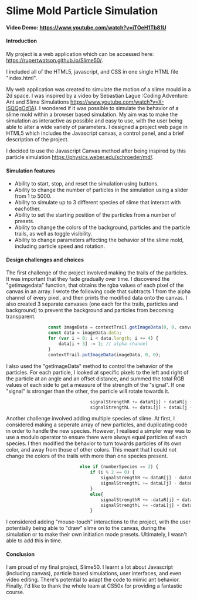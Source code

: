 # Slime Mold Particle Simulation
#### Video Demo:  https://www.youtube.com/watch?v=jTOeH1Tb81U
#### Introduction
My project is a web application which can be accessed here: https://rupertwatson.github.io/Slime50/.

I included all of the HTML5, javascript, and CSS in one single HTML file "index.html".

My web application was created to simulate the motion of a slime mould in a 2d space. I was inspired by a video by Sebastian Lague :Coding Adventure: Ant and Slime Simulations https://www.youtube.com/watch?v=X-iSQQgOd1A). I wondered if it was possible to simulate the behavior of a slime mold within a browser based simulation. My aim was to make the simulation as interactive as possible and easy to use, with the user being able to alter a wide variety of parameters. I designed a project web page in HTML5 which includes the Javascript canvas, a control panel, and a brief description of the project.

I decided to use the Javascript Canvas method after being inspired by this particle simulation https://physics.weber.edu/schroeder/md/. 

#### Simulation features
- Ability to start, stop, and reset the simulation using buttons.
- Ability to change the number of particles in the simulation using a slider from 1 to 5000.
- Ability to simulate up to 3 different species of slime that interact with eachother.
- Ability to set the starting position of the particles from a number of presets.
- Ability to change the colors of the background, particles and the particle trails, as well as toggle visibility.
- Ability to change parameters affecting the behavior of the slime mold, including particle speed and rotation.

#### Design challenges and choices
The first challenge of the project involved making the trails of the particles. It was important that they fade gradually over time. I discovered the "getimagedata" function, that obtains the rgba values of each pixel of the canvas in an array. I wrote the following code that subtracts 1 from the alpha channel of every pixel, and then prints the modified data onto the canvas. I also created 3 separate canvases (one each for the trails, particles and background) to prevent the background and particles from becoming transparent.

```javascript
                const imageData = contextTrail.getImageData(0, 0, canvas.width, canvas.height);
                const data = imageData.data;
                for (var i = 0; i < data.length; i += 4) {
                    data[i + 3] -= 1; // alpha channel
                }
                contextTrail.putImageData(imageData, 0, 0);
```
I also used the "getImageData" method to control the behavior of the particles. For each particle, I looked at specific pixels to the left and right of the particle at an angle and an offset distance, and summed the total RGB values of each side to get a measure of the strength of the "signal". If one "signal" is stronger than the other, the particle will rotate towards it.

```javascript
                                signalStrengthR += dataR[j] + dataR[j + 1] + dataR[j + 2] + dataR[j + 3];
                                signalStrengthL += dataL[j] + dataL[j + 1] + dataL[j + 2] + dataL[j + 3];
```

Another challenge involved adding multiple species of slime. At first, I considered making a seperate array of new particles, and duplicating code in order to handle the new species. However, I realised a simpler way was to use a modulo operator to ensure there were always equal particles of each species. I then modified the behavior to turn towards particles of its own color, and away from those of other colors. This meant that I could not change the colors of the trails with more than one species present.

```javascript
                            else if (numberSpecies == 2) {
                                if (i % 2 == 0) {
                                    signalStrengthR += dataR[j] - dataR[j + 1] + dataR[j + 2] + dataR[j + 3];
                                    signalStrengthL += dataL[j] - dataL[j + 1] + dataL[j + 2] + dataL[j + 3];
                                }
                                else{
                                    signalStrengthR += -dataR[j] + dataR[j + 1] + dataR[j + 2] + dataR[j + 3];
                                    signalStrengthL += -dataL[j] + dataL[j + 1] + dataL[j + 2] + dataL[j + 3];
                                }
```

I considered adding "mouse-touch" interactions to the project, with the user potentially being able to "draw" slime
on to the canvas, during the simulation or to make their own initiation mode presets. Ultimately, I wasn't able to add this in time.

#### Conclusion
I am proud of my final project, Slime50. I learnt a lot about Javascript (including canvas), particle based simulations, user interfaces, and even video editing. There's potential to adapt the code to mimic ant behavior. Finally, I'd like to thank the whole team at CS50x for providing a fantastic course.



